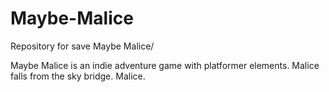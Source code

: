 # Maybe-Malice
Repository for save Maybe Malice/

Maybe Malice is an indie adventure game with platformer elements.
Malice falls from the sky bridge.
Malice.
